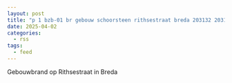```yaml
---
layout: post
title: "p 1 bzb-01 br gebouw schoorsteen rithsestraat breda 203132 203151 203161"
date: 2025-04-02
categories: 
  - rss
tags: 
  - feed
---
```


Gebouwbrand op Rithsestraat in Breda
